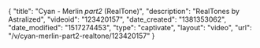 {
    "title": "Cyan - Merlin _part2_ (RealTone)",
    "description": "RealTones by Astralized",
    "videoid": "123420157",
    "date_created": "1381353062",
    "date_modified": "1517274453",
    "type": "captivate",
    "layout": "video",
    "url": "\/v\/cyan-merlin-part2-realtone\/123420157"
}